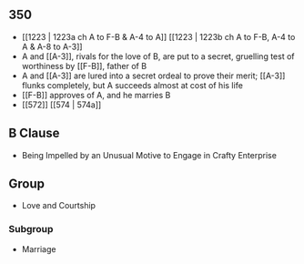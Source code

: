 ## 350
- [[1223 | 1223a ch A to F-B &amp; A-4 to A]] [[1223 | 1223b ch A to F-B, A-4 to A &amp; A-8 to A-3]] 
- A and [[A-3]], rivals for the love of B, are put to a secret, gruelling test of worthiness by [[F-B]], father of B
- A and [[A-3]] are lured into a secret ordeal to prove their merit; [[A-3]] flunks completely, but A succeeds almost at cost of his life
- [[F-B]] approves of A, and he marries B
- [[572]] [[574 | 574a]] 

## B Clause
- Being Impelled by an Unusual Motive to Engage in Crafty Enterprise

## Group
- Love and Courtship

### Subgroup
- Marriage


